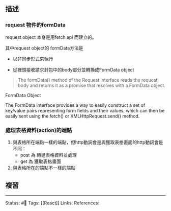 ## 描述


### request 物件的formData
request object 本身是用fetch api 而建立的。



其中request object的 formData方法是  
- 以非同步形式來執行

- 從裡頭接收請求封包中的body部分並轉換成FormData object



> The formData() method of the Request interface reads the request body and returns it as a promise that resolves with a FormData object.

  

FormData Object

  

The FormData interface provides a way to easily construct a set of key/value pairs representing form fields and their values, which can then be easily sent using the fetch() or XMLHttpRequest.send() method.


### 處理表格資料(action)的端點
1. 與表格所在端點一樣的端點，但http動詞會是與獲取表格畫面的http動詞會是不同：
	 - post 為 轉遞表格資料並處理
	 - get 為 獲取表格畫面
2. 與表格所在的端點不一樣的端點



## 複習


---
Status: #🌱 
Tags:
[[React]]
Links:
References: